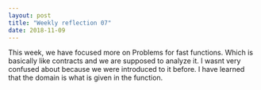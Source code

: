 ```yaml
---
layout: post
title: "Weekly reflection 07"
date: 2018-11-09
---
```


This week, we have focused more on Problems for fast functions. Which is basically like contracts and we are supposed to analyze it. I wasnt very confused about because we were introduced to it before. I have learned that the domain is what is given in the function. 
